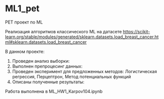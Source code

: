 # ML1_pet
PET проект по ML

Реализация алгоритмов классического ML на датасете https://scikit-learn.org/stable/modules/generated/sklearn.datasets.load_breast_cancer.html#sklearn.datasets.load_breast_cancer

В данном проекте:

1) Проведен анализ выборки:
2) Выполнен препроцесинг данных:
3) Проведен эксперимент для предложенных методов: Логистическая регрессия, Перцептрон, Метод потенциальных функций
4) Описаны полученные результаты:

Работа выполнена в ML_HW1_Karpov104.ipynb

